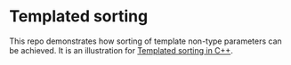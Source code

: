 # Templated sorting

This repo demonstrates how sorting of template non-type parameters can be achieved.
It is an illustration for [Templated sorting in C++](https://prodev.life/templated-sorting-in-cpp/).